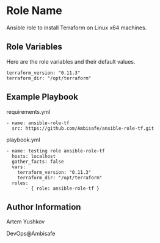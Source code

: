 Role Name
=========

Ansible role to install Terraform on Linux x64 machines.

Role Variables
--------------
Here are the role variables and their default values.

    terraform_version: "0.11.3"
    terraform_dir: "/opt/terraform"

Example Playbook
----------------
requirements.yml

```
- name: ansible-role-tf
  src: https://github.com/Ambisafe/ansible-role-tf.git
```

playbook.yml

```
- name: testing role ansible-role-tf
  hosts: localhost
  gather_facts: false
  vars:
    terraform_version: "0.11.3"
    terraform_dir: "/opt/terraform"
  roles:
       - { role: ansible-role-tf }
```

Author Information
------------------
Artem Yushkov

DevOps@Ambisafe

